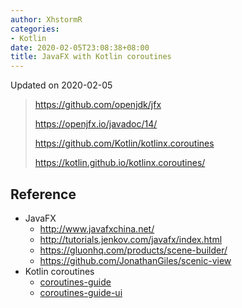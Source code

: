 ```yaml
---
author: XhstormR
categories:
- Kotlin
date: 2020-02-05T23:08:38+08:00
title: JavaFX with Kotlin coroutines
---
```


<!--more-->

Updated on 2020-02-05

> https://github.com/openjdk/jfx
>
> https://openjfx.io/javadoc/14/
>
> https://github.com/Kotlin/kotlinx.coroutines
>
> https://kotlin.github.io/kotlinx.coroutines/

## Reference
* JavaFX
  * http://www.javafxchina.net/
  * http://tutorials.jenkov.com/javafx/index.html
  * https://gluonhq.com/products/scene-builder/
  * https://github.com/JonathanGiles/scenic-view
* Kotlin coroutines
  * [coroutines-guide](https://kotlinlang.org/docs/reference/coroutines/coroutines-guide.html)
  * [coroutines-guide-ui](https://github.com/Kotlin/kotlinx.coroutines/blob/master/ui/coroutines-guide-ui.md)

